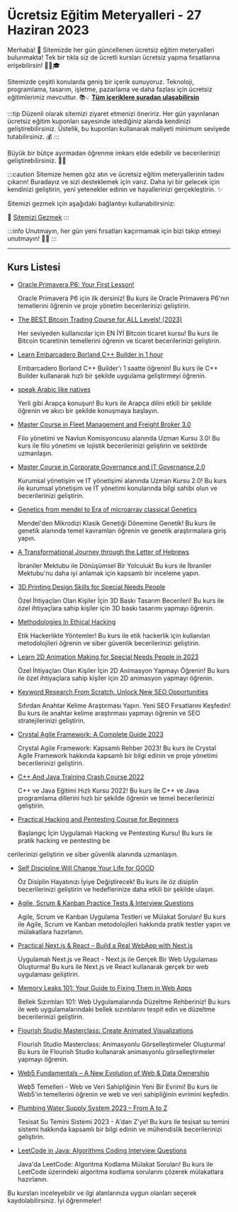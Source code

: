 # Ücretsiz Eğitim Meteryalleri - 27 Haziran 2023

Merhaba! 🌟 Sitemizde her gün güncellenen ücretsiz eğitim meteryalleri bulunmakta! Tek bir tıkla siz de ücretli kursları ücretsiz yapma fırsatlarına erişebilirsin! 👨‍💻🎓

Sitemizde çeşitli konularda geniş bir içerik sunuyoruz. Teknoloji, programlama, tasarım, işletme, pazarlama ve daha fazlası için ücretsiz eğitimlerimiz mevcuttur. 📚💡 **[Tüm içeriklere şuradan ulaşabilirsin](https://web3ogren.com/docs/category/bilgisayar-bilimleri)**

:::tip
Düzenli olarak sitemizi ziyaret etmenizi öneririz. Her gün yayınlanan ücretsiz eğitim kuponları sayesinde istediğiniz alanda kendinizi geliştirebilirsiniz. Üstelik, bu kuponları kullanarak maliyeti minimum seviyede tutabilirsiniz. 💰
:::

Büyük bir bütçe ayırmadan öğrenme imkanı elde edebilir ve becerilerinizi geliştirebilirsiniz. 🚀🌈

:::caution
Sitemize hemen göz atın ve ücretsiz eğitim meteryallerinin tadını çıkarın! Buradayız ve sizi desteklemek için varız. Daha iyi bir gelecek için kendinizi geliştirin, yeni yetenekler edinin ve hayallerinizi gerçekleştirin. ✨

Sitemizi gezmek için aşağıdaki bağlantıyı kullanabilirsiniz:

🔗 [Sitemizi Gezmek](https://web3ogren.com)
:::

:::info
Unutmayın, her gün yeni fırsatları kaçırmamak için bizi takip etmeyi unutmayın! 📅🔔
:::

--- 

## Kurs Listesi

- [Oracle Primavera P6: Your First Lesson!](https://www.udemy.com/course/primavera-p6-training-for-beginners/?couponCode=2262CC41844AA6DFE424)
  
    Oracle Primavera P6 için ilk dersiniz! Bu kurs ile Oracle Primavera P6'nın temellerini öğrenin ve proje yönetim becerilerinizi geliştirin.

- [The BEST Bitcoin Trading Course for ALL Levels! (2023)](https://www.udemy.com/course/best-bitcoin-trading-course/?couponCode=154F31E941B7DDD0931B)
  
    Her seviyeden kullanıcılar için EN İYİ Bitcoin ticaret kursu! Bu kurs ile Bitcoin ticaretinin temellerini öğrenin ve ticaret becerilerinizi geliştirin.

- [Learn Embarcadero Borland C++ Builder in 1 hour](https://www.udemy.com/course/embarcadero-c-builder/?couponCode=JUNE24FREE)
  
    Embarcadero Borland C++ Builder'ı 1 saatte öğrenin! Bu kurs ile C++ Builder kullanarak hızlı bir şekilde uygulama geliştirmeyi öğrenin.

- [speak Arabic like natives](https://www.udemy.com/course/speak-arbic-like-natives/?couponCode=55D64B889B40C4018B3F)
  
    Yerli gibi Arapça konuşun! Bu kurs ile Arapça dilini etkili bir şekilde öğrenin ve akıcı bir şekilde konuşmaya başlayın.

- [Master Course in Fleet Management and Freight Broker 3.0](https://www.udemy.com/course/fleet-management-freight-broker-freight-forwarder-fleet-manager/?couponCode=7595B1182D06E3772A74)
  
    Filo yönetimi ve Navlun Komisyoncusu alanında Uzman Kursu 3.0! Bu kurs ile filo yönetimi ve lojistik becerilerinizi geliştirin ve sektörde uzmanlaşın.

- [Master Course in Corporate Governance and IT Governance 2.0](https://www.udemy.com/course/corporate-governance-it-governance-stakeholders-management/?couponCode=01B8C338830CE45CCFF9)
  
    Kurumsal yönetişim ve IT yönetişimi alanında Uzman Kursu 2.0! Bu kurs ile kurumsal yönetişim ve IT yönetimi konularında bilgi sahibi olun ve becerilerinizi geliştirin.

- [Genetics from mendel to Era of microarray classical Genetics](https://www.udemy.com/course/genetics-from-mendel-to-era-of-microarray-classical-genetics/?couponCode=E113DA0CC1564E3CDC99)
  
    Mendel'den Mikrodizi Klasik Genetiği Dönemine Genetik! Bu kurs ile genetik alanında temel kavramları öğrenin ve genetik araştırmalara giriş yapın.

- [A Transformational Journey through the Letter of Hebrews](https://www.udemy.com/course/a-transformational-journey-through-the-letter-of-hebrews/?couponCode=JUNEFREE)
  
    İbraniler Mektubu ile Dönüşümsel Bir Yolculuk! Bu kurs ile İbraniler Mektubu'nu daha iyi anlamak için kapsamlı bir inceleme yapın.

- [3D Printing Design Skills for Special Needs People](https://www.udemy.com/course/special-needs-people-digital-tech-training/?couponCode=86443C4114F8A4B224EF)
  
    Özel İhtiyaçları Olan Kişiler İçin 3D Baskı Tasarım Becerileri! Bu kurs ile özel ihtiyaçlara sahip kişiler için 3D baskı tasarımı yapmayı öğrenin.

- [Methodologies In Ethical Hacking](https://www.udemy.com/course/methodologies-in-ethical-hacking/?couponCode=E13EE6D21F18FBD483E7)
  
    Etik Hackerlikte Yöntemler! Bu kurs ile etik hackerlik için kullanılan metodolojileri öğrenin ve siber güvenlik becerilerinizi geliştirin.

- [Learn 2D Animation Making for Special Needs People in 2023](https://www.udemy.com/course/learn-2d-animation-making-for-special-needs-people/?couponCode=77DEF22696FBD8BACE56)
  
    Özel İhtiyaçları Olan Kişiler İçin 2D Animasyon Yapmayı Öğrenin! Bu kurs ile özel ihtiyaçlara sahip kişiler için 2D animasyon yapmayı öğrenin.

- [Keyword Research From Scratch. Unlock New SEO Opportunities](https://www.udemy.com/course/keyword_research/?couponCode=KEY2706)
  
    Sıfırdan Anahtar Kelime Araştırması Yapın. Yeni SEO Fırsatlarını Keşfedin! Bu kurs ile anahtar kelime araştırması yapmayı öğrenin ve SEO stratejilerinizi geliştirin.

- [Crystal Agile Framework: A Complete Guide 2023](https://www.udemy.com/course/crystal-agile-framework-a-complete-guide/?couponCode=JUNE001)
  
    Crystal Agile Framework: Kapsamlı Rehber 2023! Bu kurs ile Crystal Agile Framework hakkında kapsamlı bir bilgi edinin ve proje yönetimi becerilerinizi geliştirin.

- [C++ And Java Training Crash Course 2022](https://www.udemy.com/course/c-and-java-training-crash-course-2022/?couponCode=875AAE17B53F79F33587)
  
    C++ ve Java Eğitimi Hızlı Kursu 2022! Bu kurs ile C++ ve Java programlama dillerini hızlı bir şekilde öğrenin ve temel becerilerinizi geliştirin.

- [Practical Hacking and Pentesting Course for Beginners](https://www.udemy.com/course/practical-hacking-pentesting-guide/?couponCode=445E3D14ED044F38D432)
  
    Başlangıç İçin Uygulamalı Hacking ve Pentesting Kursu! Bu kurs ile pratik hacking ve pentesting be

cerilerinizi geliştirin ve siber güvenlik alanında uzmanlaşın.

- [Self Discipline Will Change Your Life for GOOD](https://www.udemy.com/course/self-discipline-will-change-your-life-for-good/?couponCode=SELFDISCIPLINE20)
  
    Öz Disiplin Hayatınızı İyiye Değiştirecek! Bu kurs ile öz disiplin becerilerinizi geliştirin ve hedeflerinize daha etkili bir şekilde ulaşın.

- [Agile, Scrum & Kanban Practice Tests & Interview Questions](https://www.udemy.com/course/agile-scrum-kanban-practice-tests-and-interview-questions/?couponCode=JUNE001)
  
    Agile, Scrum ve Kanban Uygulama Testleri ve Mülakat Soruları! Bu kurs ile Agile, Scrum ve Kanban metodolojileri hakkında pratik testler yapın ve mülakatlara hazırlanın.

- [Practical Next.js & React – Build a Real WebApp with Next.js](https://www.udemy.com/course/practical-nextjs/?couponCode=BD4EDB07DE44850489D1)
  
    Uygulamalı Next.js ve React - Next.js ile Gerçek Bir Web Uygulaması Oluşturma! Bu kurs ile Next.js ve React kullanarak gerçek bir web uygulaması geliştirin.

- [Memory Leaks 101: Your Guide to Fixing Them in Web Apps](https://www.udemy.com/course/identify-and-fix-javascript-memory-leaks/?couponCode=8AC3CD1395E443EA8A8A)
  
    Bellek Sızıntıları 101: Web Uygulamalarında Düzeltme Rehberiniz! Bu kurs ile web uygulamalarındaki bellek sızıntılarını tespit edin ve düzeltme becerilerinizi geliştirin.

- [Flourish Studio Masterclass: Create Animated Visualizations](https://www.udemy.com/course/flourish-studio-masterclass-create-animated-visualizations/?couponCode=JUNE001)
  
    Flourish Studio Masterclass: Animasyonlu Görselleştirmeler Oluşturma! Bu kurs ile Flourish Studio kullanarak animasyonlu görselleştirmeler yapmayı öğrenin.

- [Web5 Fundamentals – A New Evolution of Web & Data Ownership](https://www.udemy.com/course/web5-fundamentals-a-new-evolution-of-web-and-data-ownership/?couponCode=JUNE001)
  
    Web5 Temelleri - Web ve Veri Sahipliğinin Yeni Bir Evrimi! Bu kurs ile Web5'in temellerini öğrenin ve web ve veri sahipliğinin evrimini keşfedin.

- [Plumbing Water Supply System 2023 – From A to Z](https://www.udemy.com/course/mechanical-engineering-full-water-supply-system-a-z/?couponCode=96A3DF2337F2394E1F86)
  
    Tesisat Su Temini Sistemi 2023 - A'dan Z'ye! Bu kurs ile tesisat su temini sistemi hakkında kapsamlı bir bilgi edinin ve mühendislik becerilerinizi geliştirin.

- [LeetCode in Java: Algorithms Coding Interview Questions](https://www.udemy.com/course/leetcode-in-java-algorithms-coding-interview-questions/?couponCode=JUNE001)
  
    Java'da LeetCode: Algoritma Kodlama Mülakat Soruları! Bu kurs ile LeetCode üzerindeki algoritma kodlama sorularını çözerek mülakatlara hazırlanın.


Bu kursları inceleyebilir ve ilgi alanlarınıza uygun olanları seçerek kaydolabilirsiniz. İyi öğrenmeler!